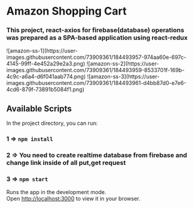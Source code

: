 # Amazon Shopping Cart 


<h3>This project, react-axios for firebase(database) operations was prepared as a SPA-based application using react-redux </h3>
![amazon-ss-1](https://user-images.githubusercontent.com/73909361/184493957-974aa60e-697c-4145-99ff-4e452a29e2a3.png)
![amazon-ss-2](https://user-images.githubusercontent.com/73909361/184493959-8533701f-169b-4c9c-a6a4-d6f041aab774.png)
![amazon-ss-3](https://user-images.githubusercontent.com/73909361/184493961-d4bb87d0-e7e6-4cd6-879f-73891b5084f1.png)

 

## Available Scripts

In the project directory, you can run:
### 1 => `npm install`
### 2 => You need to create realtime database from firebase and change link inside of all put,get request
### 3 => `npm start`


Runs the app in the development mode.\
Open [http://localhost:3000](http://localhost:3000) to view it in your browser.

 

 
